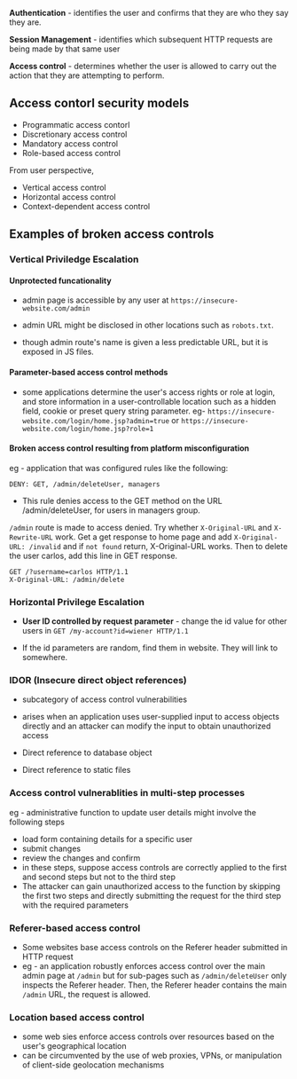 **Authentication** - identifies the user and confirms that they are who they say they are.

**Session Management** - identifies which subsequent HTTP requests are being made by that same user

**Access control** - determines whether the user is allowed to carry out the action that they are attempting to perform.

## Access contorl security models

- Programmatic access contorl
- Discretionary access control
- Mandatory access control
- Role-based access control

From user perspective,

- Vertical access control
- Horizontal access control
- Context-dependent access control

## Examples of broken access controls

### Vertical Priviledge Escalation

#### Unprotected funcationality

- admin page is accessible by any user at `https://insecure-website.com/admin`

- admin URL might be disclosed in other locations such as `robots.txt`.

- though admin route's name is given a less predictable URL, but it is exposed in JS files.

#### Parameter-based access control methods

- some applications determine the user's access rights or role at login, and store information in a user-controllable location such as a hidden field, cookie or preset query string parameter. eg- `https://insecure-website.com/login/home.jsp?admin=true` or `https://insecure-website.com/login/home.jsp?role=1`

#### Broken access control resulting from platform misconfiguration

eg - application that was configured rules like the following:

```
DENY: GET, /admin/deleteUser, managers
```

- This rule denies access to the GET method on the URL /admin/deleteUser, for users in managers group.

`/admin` route is made to access denied. Try whether `X-Original-URL` and `X-Rewrite-URL` work. Get a get response to home page and add `X-Original-URL: /invalid` and if `not found` return, X-Original-URL works. Then to delete the user carlos, add this line in GET response.

```
GET /?username=carlos HTTP/1.1
X-Original-URL: /admin/delete
```

### Horizontal Privilege Escalation

- **User ID controlled by request parameter** - change the
  id value for other users in `GET /my-account?id=wiener HTTP/1.1`

- If the id parameters are random, find them in website. They will link to somewhere.

### IDOR (Insecure direct object references)

- subcategory of access control vulnerabilities
- arises when an application uses user-supplied input to access objects directly and an attacker can modify the input to obtain unauthorized access

- Direct reference to database object
- Direct reference to static files

### Access control vulnerablities in multi-step processes

eg - administrative function to update user details might involve the following steps

- load form containing details for a specific user
- submit changes
- review the changes and confirm
- in these steps, suppose access controls are correctly applied to the first and second steps but not to the third step
- The attacker can gain unauthorized access to the function by skipping the first two steps and directly submitting the request for the third step with the required parameters

### Referer-based access control

- Some websites base access controls on the Referer header submitted in HTTP request
- eg - an application robustly enforces access control over the main admin page at `/admin` but for sub-pages such as `/admin/deleteUser` only inspects the Referer header. Then, the Referer header contains the main `/admin` URL, the request is allowed.

### Location based access control

- some web sies enforce access controls over resources based on the user's geographical location
- can be circumvented by the use of web proxies, VPNs, or manipulation of client-side geolocation mechanisms

